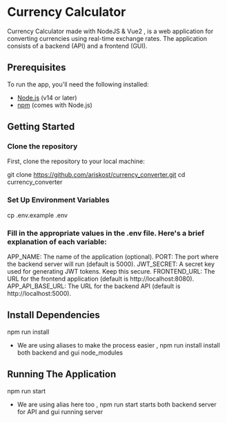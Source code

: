 # Currency Calculator

Currency Calculator made with NodeJS &amp; Vue2 , is a web application for converting currencies using real-time exchange rates. The application consists of a backend (API) and a frontend (GUI).

## Prerequisites

To run the app, you'll need the following installed:

- [Node.js](https://nodejs.org/) (v14 or later)
- [npm](https://www.npmjs.com/get-npm) (comes with Node.js)

## Getting Started

### Clone the repository

First, clone the repository to your local machine:

git clone https://github.com/ariskost/currency_converter.git
cd currency_converter

### Set Up Environment Variables
cp .env.example .env

### Fill in the appropriate values in the .env file. Here's a brief explanation of each variable:

APP_NAME: The name of the application (optional).
PORT: The port where the backend server will run (default is 5000).
JWT_SECRET: A secret key used for generating JWT tokens. Keep this secure.
FRONTEND_URL: The URL for the frontend application (default is http://localhost:8080).
APP_API_BASE_URL: The URL for the backend API (default is http://localhost:5000).

## Install Dependencies
npm run install 
- We are using aliases to make the process easier , npm run install install both backend and gui node_modules

## Running The Application
npm run start
- We are using alias here too , npm run start starts both backend server for API and gui running server 


